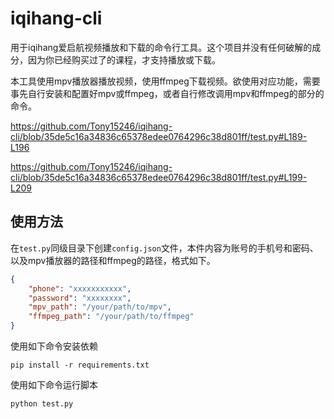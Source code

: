 # iqihang-cli
用于iqihang爱启航视频播放和下载的命令行工具。这个项目并没有任何破解的成分，因为你已经购买过了的课程，才支持播放或下载。

本工具使用mpv播放器播放视频，使用ffmpeg下载视频。欲使用对应功能，需要事先自行安装和配置好mpv或ffmpeg，或者自行修改调用mpv和ffmpeg的部分的命令。

https://github.com/Tony15246/iqihang-cli/blob/35de5c16a34836c65378edee0764296c38d801ff/test.py#L189-L196

https://github.com/Tony15246/iqihang-cli/blob/35de5c16a34836c65378edee0764296c38d801ff/test.py#L199-L209

## 使用方法
在`test.py`同级目录下创建`config.json`文件，本件内容为账号的手机号和密码、以及mpv播放器的路径和ffmpeg的路径，格式如下。
``` json
{
    "phone": "xxxxxxxxxxx",
    "password": "xxxxxxxx",
    "mpv_path": "/your/path/to/mpv",
    "ffmpeg_path": "/your/path/to/ffmpeg"
}
```
使用如下命令安装依赖
```
pip install -r requirements.txt
```
使用如下命令运行脚本
```
python test.py
```
